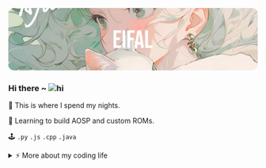 ![](https://raw.githubusercontent.com/Eifal/Eifal/refs/heads/main/bannerei.png)

### Hi there ~ <img src="https://user-images.githubusercontent.com/1303154/88677602-1635ba80-d120-11ea-84d8-d263ba5fc3c0.gif" width="24px" alt="hi">

🦉 This is where I spend my nights.

📱 Learning to build AOSP and custom ROMs.


🕹️ `.py` `.js` `.cpp` `.java`

<details>
<summary>⚡️ More about my coding life</summary>
<br />

![Eifal's github stats](https://github-readme-stats.vercel.app/api?username=Eifal&count_private=true&show_icons=true&theme=dracula&rank_icon=github&hide=prs,issues)

![Top Langs](https://github-readme-stats.vercel.app/api/top-langs/?username=Eifal&layout=compact&hide=css,html&theme=dracula)

</details>

